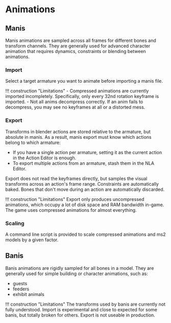 # Animations

## Manis

Manis animations are sampled across all frames for different bones and transform channels. They are generally used for advanced character animation that requires dynamics, constraints or blending between animations.

### Import

Select a target armature you want to animate before importing a manis file.

!!! construction "Limitations"
    - Compressed animations are currently imported incompletely. Specifically, only every 32nd rotation keyframe is imported.
    - Not all anims decompress correctly. If an anim fails to decompress, you may see no keyframes at all or a distorted mess.

### Export

Transforms in blender actions are stored relative to the armature, but absolute in manis. As a result, manis export must know which actions belong to which armature:

- If you have a single action per armature, setting it as the current action in the Action Editor is enough.
- To export multiple actions from an armature, stash them in the NLA Editor.

Export does not read the keyframes directly, but samples the visual transforms across an action's frame range. Constraints are automatically baked. Bones that don't move during an action are automatically discarded.

!!! construction "Limitations"
    Export only produces uncompressed animations, which occupy a lot of disk space and RAM bandwidth in-game. The game uses compressed animations for almost everything.

### Scaling

A command line script is provided to scale compressed animations and ms2 models by a given factor.

## Banis

Banis animations are rigidly sampled for all bones in a model. They are generally used for simple building or character animations, such as:

- guests
- feeders
- exhibit animals

!!! construction "Limitations"
    The transforms used by banis are currently not fully understood. Import is experimental and close to expected for some banis, but totally broken for others. Export is not useable in production.
